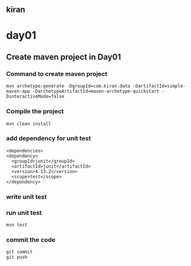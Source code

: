 ## kiran

# day01

## Create maven project in Day01

### Command to create maven project
    mvn archetype:generate -DgroupId=com.kiran.data -DartifactId=simple-maven-app -DarchetypeArtifactId=maven-archetype-quickstart -DinteractiveMode=false

### Compile the project
    mvn clean install

### add dependency for unit test
    <dependencies>
    <dependency>
      <groupId>junit</groupId>
      <artifactId>junit</artifactId>
      <version>4.13.2</version>
      <scope>test</scope>
    </dependency>

### write unit test


### run unit test
    mvn test

### commit the code
    git commit
    git push